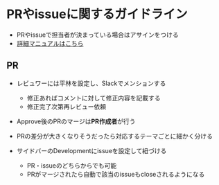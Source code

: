 # PRやissueに関するガイドライン

- PRやissueで担当者が決まっている場合はアサインをつける
- [詳細マニュアルはこちら](https://defiant-crow-3a6.notion.site/GitHub-50351fdcf5c6470fa1a03b073fbe9ec9?pvs=4)

## PR

- レビュワーには平林を設定し、Slackでメンションする
  - 修正あればコメントに対して修正内容を記載する
  - 修正完了次第再レビュー依頼
- Approve後のPRのマージは**PR作成者**が行う
- PRの差分が大きくなりそうだったら対応するテーマごとに細かく分ける

- サイドバーのDevelopmentにissueを設定して紐づける
  - PR・issueのどちらからでも可能
  - PRがマージされたら自動で該当のissueもcloseされるようになる

